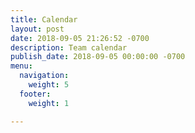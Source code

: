 ```yaml
---
title: Calendar
layout: post
date: 2018-09-05 21:26:52 -0700
description: Team calendar
publish_date: 2018-09-05 00:00:00 -0700
menu:
  navigation:
    weight: 5
  footer:
    weight: 1

---
```

